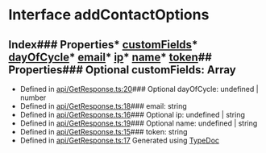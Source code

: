 # Interface addContactOptions
## Index### Properties* [customFields](_api_getresponse_.addcontactoptions.md#customfields)* [dayOfCycle](_api_getresponse_.addcontactoptions.md#dayofcycle)* [email](_api_getresponse_.addcontactoptions.md#email)* [ip](_api_getresponse_.addcontactoptions.md#ip)* [name](_api_getresponse_.addcontactoptions.md#name)* [token](_api_getresponse_.addcontactoptions.md#token)## Properties### Optional customFields: Array
* Defined in [api/GetResponse.ts:20](https://github.com/scippio/api-getresponse/blob/a0f8754/src/api/GetResponse.ts#L20)### Optional dayOfCycle: undefined | number
* Defined in [api/GetResponse.ts:18](https://github.com/scippio/api-getresponse/blob/a0f8754/src/api/GetResponse.ts#L18)### email: string
* Defined in [api/GetResponse.ts:16](https://github.com/scippio/api-getresponse/blob/a0f8754/src/api/GetResponse.ts#L16)### Optional ip: undefined | string
* Defined in [api/GetResponse.ts:19](https://github.com/scippio/api-getresponse/blob/a0f8754/src/api/GetResponse.ts#L19)### Optional name: undefined | string
* Defined in [api/GetResponse.ts:15](https://github.com/scippio/api-getresponse/blob/a0f8754/src/api/GetResponse.ts#L15)### token: string
* Defined in [api/GetResponse.ts:17](https://github.com/scippio/api-getresponse/blob/a0f8754/src/api/GetResponse.ts#L17)
Generated using [TypeDoc](http://typedoc.io)